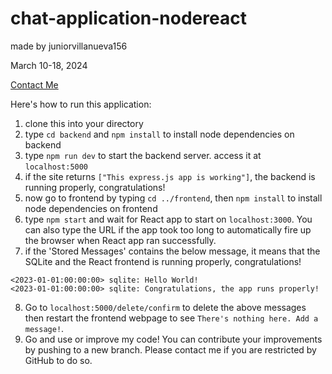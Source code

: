# chat-application-nodereact

made by juniorvillanueva156

March 10-18, 2024

[Contact Me](https://mail.google.com/mail/?view=cm&fs=1&to=juniorvillanueva156@gmail.com&su=chat-application-nodereact)

Here's how to run this application:

1. clone this into your directory
2. type ``cd backend`` and ``npm install`` to install node dependencies on backend
3. type ``npm run dev`` to start the backend server. access it at ``localhost:5000``
4. if the site returns ``["This express.js app is working"]``, the backend is running properly, congratulations!
5. now go to frontend by typing ``cd ../frontend``, then ``npm install`` to install node dependencies on frontend
6. type ``npm start`` and wait for React app to start on ``localhost:3000``. You can also type the URL if the app took too long to automatically fire up the browser when React app ran successfully.   
7. if the 'Stored Messages' contains the below message, it means that the SQLite and the React frontend is running properly, congratulations!
```
<2023-01-01:00:00:00> sqlite: Hello World!
<2023-01-01:00:00:00> sqlite: Congratulations, the app runs properly!
```
8. Go to ``localhost:5000/delete/confirm`` to delete the above messages then restart the frontend webpage to see ``There's nothing here. Add a message!``.
9. Go and use or improve my code! You can contribute your improvements by pushing to a new branch. Please contact me if you are restricted by GitHub to do so.